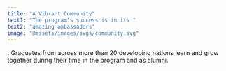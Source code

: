```yaml
---
title: "A Vibrant Community"
text1: "The program’s success is in its "
text2: "amazing ambassadors"
image: "@assets/images/svgs/community.svg"
---
```


. Graduates from across more than 20 developing nations learn and grow together during their time in the program and as alumni.
